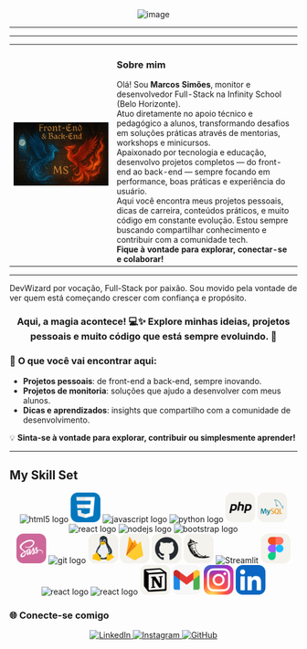<div align="center">
<img width="800" height="1000" alt="image" src="https://github.com/user-attachments/assets/5be3c1a6-328f-4bf7-9270-3cecba232de8" /> <hr/>
</div>
<hr> 

<table>
  <tr>
    <td><img src="https://github.com/DevWizardMarcos/novo/blob/main/assets/banner.png" height="auto" width= "auto"></td>
    <td>
      <h3>Sobre mim</h3>
      Olá! Sou <strong>Marcos Simões</strong>,  monitor e desenvolvedor Full-Stack na Infinity School (Belo Horizonte).<br>
      Atuo diretamente no apoio técnico e pedagógico a alunos, transformando desafios em soluções práticas através de mentorias, workshops e minicursos.<br>
      Apaixonado por tecnologia e educação, desenvolvo projetos completos — do front-end ao back-end — sempre focando em performance, boas práticas e experiência do usuário.<br>
      Aqui você encontra meus projetos pessoais, dicas de carreira, conteúdos práticos, e muito código em constante evolução.
      Estou sempre buscando compartilhar conhecimento e contribuir com a comunidade tech.<br>
      <strong>Fique à vontade para explorar, conectar-se e colaborar!</strong>
    </td>
  </tr>
</table>
<hr/>
DevWizard por vocação, Full-Stack por paixão.
Sou movido pela vontade de ver quem está começando crescer com confiança e propósito.


  
### <div align="center">Aqui, a magia acontece! 💻✨ Explore minhas ideias, projetos pessoais e muito código que está sempre evoluindo. 🚀
<div align="right">

</div>  

### 🔭 **O que você vai encontrar aqui**:  
- **Projetos pessoais**: de front-end a back-end, sempre inovando.  
- **Projetos de monitoria**: soluções que ajudo a desenvolver com meus alunos.  
- **Dicas e aprendizados**: insights que compartilho com a comunidade de desenvolvimento.  

💡 **Sinta-se à vontade para explorar, contribuir ou simplesmente aprender!**

---
## My Skill Set 


<div align="center">
  <img src="https://cdn.simpleicons.org/html5/E34F26" height="52" alt="html5 logo"  />
  <img src="https://github.com/tandpfun/skill-icons/blob/main/icons/CSS.svg" height="52" alt="css3 logo"  />
  <img src="https://cdn.simpleicons.org/javascript/F7DF1E" height="52" alt="javascript logo"  />
  <img src="https://cdn.jsdelivr.net/gh/devicons/devicon/icons/python/python-original.svg" height="52" alt="python logo"  />
  <img src="https://github.com/tandpfun/skill-icons/blob/main/icons/PHP-Light.svg" height="52" alt="php logo"  />
  <img src="https://github.com/tandpfun/skill-icons/blob/main/icons/MySQL-Light.svg" height="52" alt="sql logo"  />
  <img src="https://cdn.simpleicons.org/react/61DAFB" height="52" alt="react logo"  />
  <img src="https://cdn.simpleicons.org/nodedotjs/339933" height="52" alt="nodejs logo"  />
  <img src="https://cdn.simpleicons.org/bootstrap/7952B3" height="52" alt="bootstrap logo"  />
  
  <br>
   <img src="https://github.com/tandpfun/skill-icons/blob/main/icons/Sass.svg" height="52" alt="Sass"  />
  <img src="https://cdn.simpleicons.org/git/F05032" height="52" alt="git logo"  />
  <img src="https://github.com/tandpfun/skill-icons/blob/main/icons/Linux-Light.svg" height="52" alt="linux logo"  />
  <img src="https://github.com/tandpfun/skill-icons/blob/main/icons/Firebase-Light.svg" height="52" alt="firebase logo"  />
  <img src="https://github.com/tandpfun/skill-icons/blob/main/icons/Github-Light.svg" height="52" alt="github logo"  />
  <img src="https://github.com/tandpfun/skill-icons/blob/main/icons/Flask-Light.svg" height="52" alt="flask logo"  />
  <img src="https://cdn.jsdelivr.net/gh/devicons/devicon/icons/streamlit/streamlit-original.svg" height="40" alt="Streamlit" />

  <img src="https://github.com/tandpfun/skill-icons/blob/main/icons/Figma-Light.svg" height="52" alt="figma logo"  />
 <br>
 
 <img src="https://cdn.jsdelivr.net/gh/devicons/devicon/icons/vscode/vscode-original.svg" height="52" alt="react logo"  />
 <img src="https://github.com/tandpfun/skill-icons/blob/main/icons/Sublime-Light.svg" height="52" alt="react logo"  />
 <img src="https://github.com/tandpfun/skill-icons/blob/main/icons/Notion-Light.svg" height="52" alt="react logo"  />
 <img src="https://github.com/tandpfun/skill-icons/blob/main/icons/Gmail-Light.svg" height="52" alt="react logo"  />
 <img src="https://github.com/tandpfun/skill-icons/blob/main/icons/Instagram.svg" height="52" alt="react logo"  />
 <img src="https://github.com/tandpfun/skill-icons/blob/main/icons/LinkedIn.svg" height="52" alt="react logo"  />



  
</div>


### 🌐 **Conecte-se comigo**  
<div align="center">
  <a href="https://linkedin.com/in/marcos-simoes-ms/" target="_blank">
    <img src="https://img.shields.io/badge/linkedin-%231E77B5.svg?&style=for-the-badge&logo=linkedin&logoColor=white" alt="LinkedIn" style="margin-bottom: 5px;" />
  </a>
  <a href="https://instagram.com/darckwolf787/" target="_blank">
    <img src="https://img.shields.io/badge/instagram-%23000000.svg?&style=for-the-badge&logo=instagram&logoColor=white" alt="Instagram" style="margin-bottom: 5px;" />
  </a>
  <a href="https://github.com/DevWizardMarcoss" target="_blank">
    <img src="https://img.shields.io/badge/github-%2324292e.svg?&style=for-the-badge&logo=github&logoColor=white" alt="GitHub" style="margin-bottom: 5px;" />
  </a>
   
</div>

